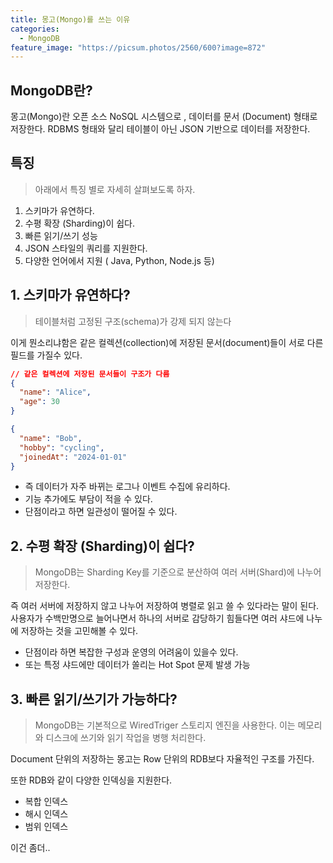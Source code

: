 ```yaml
---
title: 몽고(Mongo)를 쓰는 이유
categories:
  - MongoDB
feature_image: "https://picsum.photos/2560/600?image=872"
---
```


## MongoDB란?
몽고(Mongo)란 오픈 소스 NoSQL 시스템으로 , 데이터를 문서 (Document) 형태로 저장한다.
RDBMS 형태와 달리 테이블이 아닌 JSON 기반으로 데이터를 저장한다.

## 특징
> 아래에서 특징 별로 자세히 살펴보도록 하자.
1. 스키마가 유연하다.
2. 수평 확장 (Sharding)이 쉽다.
3. 빠른 읽기/쓰기 성능 
4. JSON 스타일의 쿼리를 지원한다.
5. 다양한 언어에서 지원 ( Java, Python, Node.js 등)

## 1. 스키마가 유연하다?
> 테이블처럼 고정된 구조(schema)가 강제 되지 않는다

이게 뭔소리냐함은 같은 컬렉션(collection)에 저장된 문서(document)들이 서로 다른 필드를 가질수 있다.

```json
// 같은 컬렉션에 저장된 문서들이 구조가 다름
{
  "name": "Alice",
  "age": 30
}

{
  "name": "Bob",
  "hobby": "cycling",
  "joinedAt": "2024-01-01"
}
```
- 즉 데이터가 자주 바뀌는 로그나 이벤트 수집에 유리하다.
- 기능 추가에도 부담이 적을 수 있다.
- 단점이라고 하면 일관성이 떨어질 수 있다.


## 2. 수평 확장 (Sharding)이 쉽다?
> MongoDB는 Sharding Key를 기준으로 분산하여 여러 서버(Shard)에 나누어 저장한다.

즉 여러 서버에 저장하지 않고 나누어 저장하여 병렬로 읽고 쓸 수 있다라는 말이 된다.
사용자가 수백만명으로 늘어나면서 하나의 서버로 감당하기 힘들다면 여러 샤드에 나누에 저장하는 것을 고민해볼 수 있다.

- 단점이라 하면 복잡한 구성과 운영의 어려움이 있을수 있다.
- 또는 특정 샤드에만 데이터가 쏠리는 Hot Spot 문제 발생 가능

## 3. 빠른 읽기/쓰기가 가능하다?
> MongoDB는 기본적으로 WiredTriger 스토리지 엔진을 사용한다.
> 이는 메모리와 디스크에 쓰기와 읽기 작업을 병행 처리한다.

Document 단위의 저장하는 몽고는 Row 단위의 RDB보다 자율적인 구조를 가진다.

또한 RDB와 같이 다양한 인덱싱을 지원한다.
- 복합 인덱스
- 해시 인덱스
- 범위 인덱스

이건 좀더.. 